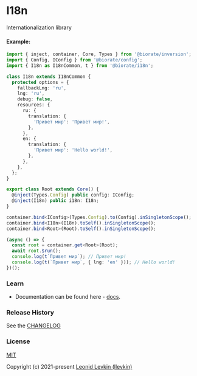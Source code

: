 # I18n

Internationalization library

#### Example:

```ts
import { inject, container, Core, Types } from '@biorate/inversion';
import { Config, IConfig } from '@biorate/config';
import { I18n as I18nCommon, t } from '@biorate/i18n';

class I18n extends I18nCommon {
  protected options = {
    fallbackLng: 'ru',
    lng: 'ru',
    debug: false,
    resources: {
      ru: {
        translation: {
          'Привет мир': 'Привет мир!',
        },
      },
      en: {
        translation: {
          'Привет мир': 'Hello world!',
        },
      },
    },
  };
}

export class Root extends Core() {
  @inject(Types.Config) public config: IConfig;
  @inject(I18n) public i18n: I18n;
}

container.bind<IConfig>(Types.Config).to(Config).inSingletonScope();
container.bind<I18n>(I18n).toSelf().inSingletonScope();
container.bind<Root>(Root).toSelf().inSingletonScope();

(async () => {
  const root = container.get<Root>(Root);
  await root.$run();
  console.log(t`Привет мир`); // Привет мир!
  console.log(t(`Привет мир`, { lng: 'en' })); // Hello world!
})();
```

### Learn

- Documentation can be found here - [docs](https://biorate.github.io/core/modules/i18n.html).

### Release History

See the [CHANGELOG](https://github.com/biorate/core/blob/master/packages/%40biorate/i18n/CHANGELOG.md)

### License

[MIT](https://github.com/biorate/core/blob/master/packages/%40biorate/i18n/LICENSE)

Copyright (c) 2021-present [Leonid Levkin (llevkin)](mailto:llevkin@yandex.ru)
